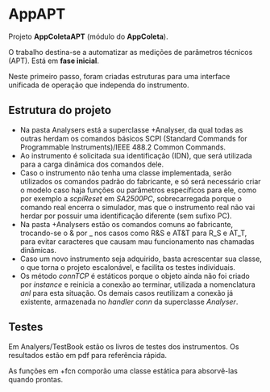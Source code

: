 # AppAPT

Projeto **AppColetaAPT** (módulo do **AppColeta**).


O trabalho destina-se a automatizar as medições de parâmetros técnicos (APT). Está em **fase inicial**.

Neste primeiro passo, foram criadas estruturas para uma interface unificada de operação que independa do instrumento.

## Estrutura do projeto

- Na pasta Analysers está a superclasse +Analyser, da qual todas as outras herdam os comandos básicos SCPI (Standard Commands for Programmable Instruments)/IEEE 488.2 Common Commands.
- Ao instrumento é solicitada sua identificação (IDN), que será utilizada para a carga dinâmica dos comandos dele.
- Caso o instrumento não tenha uma classe implementada, serão utilizados os comandos padrão do fabricante, e só será necessário criar o modelo caso haja funções ou parâmetros específicos para ele, como por exemplo a _scpiReset_ em _SA2500PC_, sobrecarregada porque o comando real encerra o simulador, mas que o instrumento real não vai herdar por possuir uma identificação diferente (sem sufixo PC).
- Na pasta +Analysers estão os comandos comuns ao fabricante, trocando-se o & por _ nos casos como R&S e AT&T para R\_S e AT\_T, para evitar caracteres que causam mau funcionamento nas chamadas dinâmicas.
- Caso um novo instrumento seja adquirido, basta acrescentar sua classe, o que torna o projeto escalonável, e facilita os testes individuais.
- Os método _connTCP_ é estáticos porque o objeto ainda não foi criado por _instance_ e reinicia a conexão ao terminar, utilizada a nomenclatura _anl_ para esta situação. Os demais casos reutilizam a conexão já existente, armazenada no _handler_ _conn_ da superclasse _Analyser_.

## Testes

Em Analyers/TestBook estão os livros de testes dos instrumentos. Os resultados estão em pdf para referência rápida.

As funções em +fcn comporão uma classe estática para absorvê-las quando prontas.

